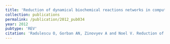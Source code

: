 ```yaml
---
title: 'Reduction of dynamical biochemical reactions networks in computational biology'
collection: publications
permalink: /publication/2012_pub034
year: 2012
pubtype: 'REV'
citation: 'Radulescu O, Gorban AN, Zinovyev A and Noel V. Reduction of dynamical biochemical reactions networks in computational biology. 2012. <i>Frontiers in Genetics</i> <b>3</b>: 00131.'
---
```

